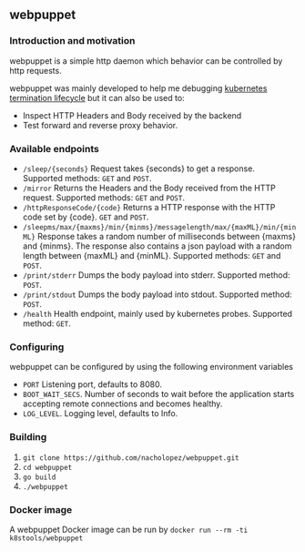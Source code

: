## webpuppet

### Introduction and motivation

webpuppet is a simple http daemon which behavior can be controlled by http requests.

webpuppet was mainly developed to help me debugging [kubernetes termination lifecycle](https://cloud.google.com/blog/products/containers-kubernetes/kubernetes-best-practices-terminating-with-grace) but it can also be used to:
* Inspect HTTP Headers and Body received by the backend
* Test forward and reverse proxy behavior.

### Available endpoints

* `/sleep/{seconds}` Request takes {seconds} to get a response. Supported methods: `GET` and `POST`.
* `/mirror` Returns the Headers and the Body received from the HTTP request. Supported methods: `GET` and `POST`.
* `/httpResponseCode/{code}` Returns a HTTP response with the HTTP code set by {code}. `GET` and `POST`.
* `/sleepms/max/{maxms}/min/{minms}/messagelength/max/{maxML}/min/{minML}` Response takes a random number of milliseconds between {maxms} and {minms}. The response also contains a json payload with a random length between {maxML} and {minML}. Supported methods: `GET` and `POST`.
* `/print/stderr` Dumps the body payload into stderr. Supported method: `POST`.
* `/print/stdout` Dumps the body payload into stdout. Supported method: `POST`.
* `/health` Health endpoint, mainly used by kubernetes probes. 
Supported method: `GET`.

### Configuring

webpuppet can be configured by using the following environment variables

* `PORT` Listening port, defaults to 8080.
* `BOOT_WAIT_SECS`. Number of seconds to wait before the application starts accepting remote connections and becomes healthy.
* `LOG_LEVEL`. Logging level, defaults to Info.

### Building

1. `git clone https://github.com/nacholopez/webpuppet.git`
2. `cd webpuppet`
3. `go build`
4. `./webpuppet`

### Docker image

A webpuppet Docker image can be run by `docker run --rm -ti k8stools/webpuppet`